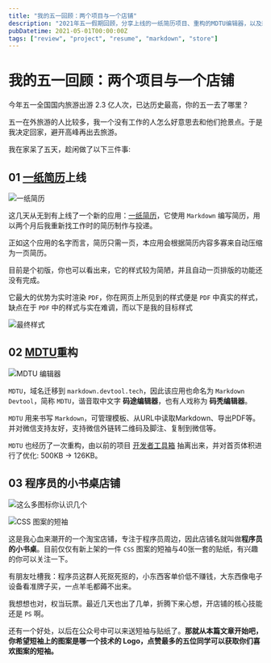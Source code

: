 ```yaml
---
title: "我的五一回顾：两个项目与一个店铺"
description: "2021年五一假期回顾，分享上线的一纸简历项目、重构的MDTU编辑器，以及新开的程序员周边淘宝店铺。"
pubDatetime: 2021-05-01T00:00:00Z
tags: ["review", "project", "resume", "markdown", "store"]
---
```


# 我的五一回顾：两个项目与一个店铺

今年五一全国国内旅游出游 2.3 亿人次，已达历史最高，你的五一去了哪里？

五一在外旅游的人比较多，我一个没有工作的人怎么好意思去和他们抢景点。于是我决定回家，避开高峰再出去旅游。

我在家呆了五天，趁闲做了以下三件事:

## 01 [一纸简历](https://cv.devtool.tech/app)上线

![一纸简历](./assets/yizhijianli.png)

这几天从无到有上线了一个新的应用：[一纸简历](https://cv.devtool.tech/app)，它使用 `Markdown` 编写简历，用以两个月后我重新找工作时的简历制作与投递。

正如这个应用的名字而言，简历只需一页，本应用会根据简历内容多寡来自动压缩为一页简历。

目前是个初版，你也可以看出来，它的样式较为简陋，并且自动一页排版的功能还没有完成。

它最大的优势为实时渲染 `PDF`，你在网页上所见到的样式便是 `PDF` 中真实的样式，缺点在于 `PDF` 中的样式与实在难调，而以下是我的目标样式

![最终样式](./assets/jianli.jpg)

## 02 [MDTU](https://markdown.devtool.tech/app)重构

![MDTU 编辑器](./assets/mdtu.png)

`MDTU`，域名迁移到 `markdown.devtool.tech`，因此该应用也命名为 `Markdown Devtool`，简称 `MDTU`，谐音取中文字 **码途编辑器**，也有人戏称为 **码秃编辑器**。

`MDTU` 用来书写 `Markdown`，可管理模板、从URL中读取Markdown、导出PDF等。并对微信支持友好，支持微信外链转二维码及脚注、复制到微信等。

`MDTU` 也经历了一次重构，由以前的项目 [开发者工具箱](https://devtool.tech) 抽离出来，并对首页体积进行了优化: 500KB -> 126KB。

## 03 程序员的小书桌店铺

![这么多图标你认识几个](./assets/logo.png)

![CSS 图案的短袖](./assets/duanxiu.jpg)

这是我心血来潮开的一个淘宝店铺，专注于程序员周边，因此店铺名就叫做**程序员的小书桌**。目前仅仅有新上架的一件 `CSS` 图案的短袖与40张一套的贴纸，有兴趣的你可以关注一下。

有朋友吐槽我：程序员这群人死抠死抠的，小东西客单价低不赚钱，大东西像电子设备看准牌子买，一点羊毛都薅不出来。

我想想也对，权当玩票。最近几天也出了几单，折腾下来心想，开店铺的核心技能还是 `PS` 啊。

还有一个好处，以后在公众号中可以来送短袖与贴纸了。**那就从本篇文章开始吧，你希望短袖上的图案是哪一个技术的 Logo，点赞最多的五位同学可以获取你们喜欢图案的短袖。**
